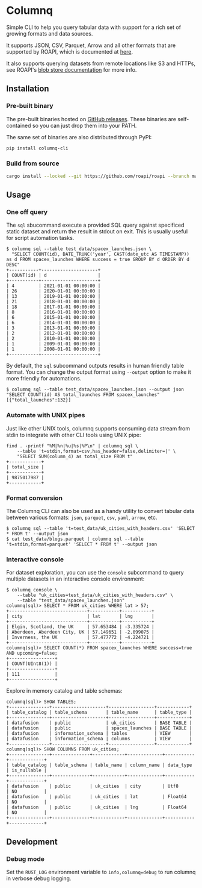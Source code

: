 Columnq
=======

Simple CLI to help you query tabular data with support for a rich set of
growing formats and data sources.

It supports JSON, CSV, Parquet, Arrow and all other formats that are supported
by ROAPI, which is documented at
[here](https://roapi.github.io/docs/config/dataset-formats/index.html).

It also supports querying datasets from remote locations like S3 and HTTPs, see
ROAPI's [blob store
documentation](https://roapi.github.io/docs/config/blob-store.html) for more
info.


## Installation

### Pre-built binary

The pre-built binaries hosted on [GitHub releases](https://github.com/roapi/roapi/releases).
These binaries are self-contained so you can just drop them into your PATH.

The same set of binaries are also distributed through PyPI:

```bash
pip install columnq-cli
```

### Build from source

```bash
cargo install --locked --git https://github.com/roapi/roapi --branch main --bin columnq-cli
```


Usage
-----

### One off query

The `sql` sbucommand execute a provided SQL query against specificed static
dataset and return the result in stdout on exit. This is usually useful for
script automation tasks.

```
$ columnq sql --table test_data/spacex_launches.json \
  "SELECT COUNT(id), DATE_TRUNC('year', CAST(date_utc AS TIMESTAMP)) as d FROM spacex_launches WHERE success = true GROUP BY d ORDER BY d DESC"
+-----------+---------------------+
| COUNT(id) | d                   |
+-----------+---------------------+
| 4         | 2021-01-01 00:00:00 |
| 26        | 2020-01-01 00:00:00 |
| 13        | 2019-01-01 00:00:00 |
| 21        | 2018-01-01 00:00:00 |
| 18        | 2017-01-01 00:00:00 |
| 8         | 2016-01-01 00:00:00 |
| 6         | 2015-01-01 00:00:00 |
| 6         | 2014-01-01 00:00:00 |
| 3         | 2013-01-01 00:00:00 |
| 2         | 2012-01-01 00:00:00 |
| 2         | 2010-01-01 00:00:00 |
| 1         | 2009-01-01 00:00:00 |
| 1         | 2008-01-01 00:00:00 |
+-----------+---------------------+
```

By default, the `sql` subcommand outputs results in human friendly table
format. You can change the output format using `--output` option to make it
more friendly for automations.

```
$ columnq sql --table test_data/spacex_launches.json --output json "SELECT COUNT(id) AS total_launches FROM spacex_launches"
[{"total_launches":132}]
```

### Automate with UNIX pipes

Just like other UNIX tools, columnq supports consuming data stream from stdin
to integrate with other CLI tools using UNIX pipe:

```
find . -printf "%M|%n|%u|%s|%P\n" | columnq sql \
    --table 't=stdin,format=csv,has_header=false,delimiter=|' \
    "SELECT SUM(column_4) as total_size FROM t"
+------------+
| total_size |
+------------+
| 9875017987 |
+------------+
```

### Format conversion

The Columnq CLI can also be used as a handy utility to convert tabular data
between various formats: `json`, `parquet`, `csv`, `yaml`, `arrow`, etc.

```
$ columnq sql --table 't=test_data/uk_cities_with_headers.csv' 'SELECT * FROM t' --output json
$ cat test_data/blogs.parquet | columnq sql --table 't=stdin,format=parquet' 'SELECT * FROM t' --output json
```

### Interactive console

For dataset exploration, you can use the `console` subcommand to query multiple
datasets in an interactive console environment:

```
$ columnq console \
    --table "uk_cities=test_data/uk_cities_with_headers.csv" \
    --table "test_data/spacex_launches.json"
columnq(sql)> SELECT * FROM uk_cities WHERE lat > 57;
+-----------------------------+-----------+-----------+
| city                        | lat       | lng       |
+-----------------------------+-----------+-----------+
| Elgin, Scotland, the UK     | 57.653484 | -3.335724 |
| Aberdeen, Aberdeen City, UK | 57.149651 | -2.099075 |
| Inverness, the UK           | 57.477772 | -4.224721 |
+-----------------------------+-----------+-----------+
columnq(sql)> SELECT COUNT(*) FROM spacex_launches WHERE success=true AND upcoming=false;
+-----------------+
| COUNT(UInt8(1)) |
+-----------------+
| 111             |
+-----------------+
```

Explore in memory catalog and table schemas:

```
columnq(sql)> SHOW TABLES;
+---------------+--------------------+-----------------+------------+
| table_catalog | table_schema       | table_name      | table_type |
+---------------+--------------------+-----------------+------------+
| datafusion    | public             | uk_cities       | BASE TABLE |
| datafusion    | public             | spacex_launches | BASE TABLE |
| datafusion    | information_schema | tables          | VIEW       |
| datafusion    | information_schema | columns         | VIEW       |
+---------------+--------------------+-----------------+------------+
columnq(sql)> SHOW COLUMNS FROM uk_cities;
+---------------+--------------+------------+-------------+-----------+-------------+
| table_catalog | table_schema | table_name | column_name | data_type | is_nullable |
+---------------+--------------+------------+-------------+-----------+-------------+
| datafusion    | public       | uk_cities  | city        | Utf8      | NO          |
| datafusion    | public       | uk_cities  | lat         | Float64   | NO          |
| datafusion    | public       | uk_cities  | lng         | Float64   | NO          |
+---------------+--------------+------------+-------------+-----------+-------------+
```

Development
-----------

### Debug mode

Set the `RUST_LOG` environment variable to `info,columnq=debug` to run columnq
in verbose debug logging.
